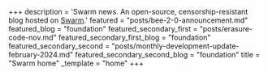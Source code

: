 +++
description = 'Swarm news. An open-source, censorship-resistant blog hosted on [Swarm](https://www.ethswarm.org/ "Swarm").'
featured = "posts/bee-2-0-announcement.md"
featured_blog = "foundation"
featured_secondary_first = "posts/erasure-code-nov.md"
featured_secondary_first_blog = "foundation"
featured_secondary_second = "posts/monthly-development-update-february-2024.md"
featured_secondary_second_blog = "foundation"
title = "Swarm home"
_template = "home"
+++
